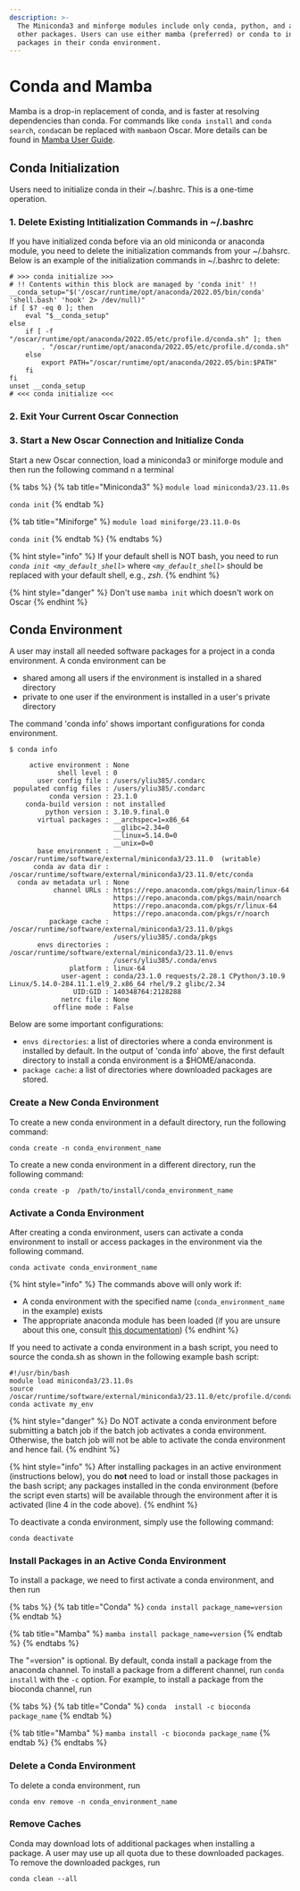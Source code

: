 ```yaml
---
description: >-
  The Miniconda3 and minforge modules include only conda, python, and a few
  other packages. Users can use either mamba (preferred) or conda to install
  packages in their conda environment.
---
```


# Conda and Mamba

Mamba is a drop-in replacement of conda, and is faster at resolving dependencies than conda.  For commands like `conda install` and `conda search`, `conda`can be replaced with `mamba`on Oscar. More details can be found in [Mamba User Guide](https://mamba.readthedocs.io/en/latest/user\_guide/mamba.html).

## Conda Initialization

Users need to initialize conda in their \~/.bashrc. This is a one-time operation.&#x20;

### 1. Delete Existing Intitialization Commands in \~/.bashrc

If you have initialized conda before via an old miniconda or anaconda module, you need to delete the initialization commands from your \~/.bahsrc. Below is an example of the initialization commands in \~/.bashrc to delete:

```
# >>> conda initialize >>>
# !! Contents within this block are managed by 'conda init' !!
__conda_setup="$('/oscar/runtime/opt/anaconda/2022.05/bin/conda' 'shell.bash' 'hook' 2> /dev/null)"
if [ $? -eq 0 ]; then
    eval "$__conda_setup"
else
    if [ -f "/oscar/runtime/opt/anaconda/2022.05/etc/profile.d/conda.sh" ]; then
        . "/oscar/runtime/opt/anaconda/2022.05/etc/profile.d/conda.sh"
    else
        export PATH="/oscar/runtime/opt/anaconda/2022.05/bin:$PATH"
    fi
fi
unset __conda_setup
# <<< conda initialize <<<

```

### 2. Exit Your Current Oscar Connection

### 3. Start a New Oscar Connection and Initialize Conda

Start a new Oscar connection, load a miniconda3 or miniforge module and then run the following command n a terminal

{% tabs %}
{% tab title="Miniconda3" %}
`module load miniconda3/23.11.0s`

`conda init`
{% endtab %}

{% tab title="Miniforge" %}
`module load miniforge/23.11.0-0s`

`conda init`
{% endtab %}
{% endtabs %}

{% hint style="info" %}
If your default shell is NOT bash, you need to run _`conda init <my_default_shell>`_ where _`<my_default_shell>`_ should be replaced with your default shell, e.g., _zsh_.
{% endhint %}

{% hint style="danger" %}
Don't use `mamba init` which doesn't work on Oscar
{% endhint %}

## Conda Environment

A user may install all needed software packages for a project in a conda environment. A conda environment can be

* shared among all users if the environment is installed in a shared directory
* private to one user if the environment is installed in a user's private directory

The command 'conda info' shows important configurations for conda environment.

```
$ conda info 

     active environment : None
            shell level : 0
       user config file : /users/yliu385/.condarc
 populated config files : /users/yliu385/.condarc
          conda version : 23.1.0
    conda-build version : not installed
         python version : 3.10.9.final.0
       virtual packages : __archspec=1=x86_64
                          __glibc=2.34=0
                          __linux=5.14.0=0
                          __unix=0=0
       base environment : /oscar/runtime/software/external/miniconda3/23.11.0  (writable)
      conda av data dir : /oscar/runtime/software/external/miniconda3/23.11.0/etc/conda
  conda av metadata url : None
           channel URLs : https://repo.anaconda.com/pkgs/main/linux-64
                          https://repo.anaconda.com/pkgs/main/noarch
                          https://repo.anaconda.com/pkgs/r/linux-64
                          https://repo.anaconda.com/pkgs/r/noarch
          package cache : /oscar/runtime/software/external/miniconda3/23.11.0/pkgs
                          /users/yliu385/.conda/pkgs
       envs directories : /oscar/runtime/software/external/miniconda3/23.11.0/envs
                          /users/yliu385/.conda/envs
               platform : linux-64
             user-agent : conda/23.1.0 requests/2.28.1 CPython/3.10.9 Linux/5.14.0-284.11.1.el9_2.x86_64 rhel/9.2 glibc/2.34
                UID:GID : 140348764:2128288
             netrc file : None
           offline mode : False

```

Below are some important configurations:

* `envs directories`: a list of directories where a conda environment is installed by default. In the output of 'conda info' above, the first default directory to install a conda environment is a $HOME/anaconda.
* `package cache`: a list of directories where downloaded packages are stored.

### Create a New Conda Environment

To create a new conda environment in a default directory, run the following command:

```
conda create -n conda_environment_name
```

To create a new conda environment in a different directory, run the following command:

```
conda create -p  /path/to/install/conda_environment_name
```

### Activate a Conda Environment

After creating a conda environment, users can activate a conda environment to install or access packages in the environment via the following command.&#x20;

```
conda activate conda_environment_name
```

{% hint style="info" %}
The commands above will only work if:

* A conda environment with the specified name (`conda_environment_name` in the example) exists
* The appropriate anaconda module has been loaded (if you are unsure about this one, consult [this documentation](https://docs.ccv.brown.edu/oscar/software/modules))
{% endhint %}

If you need to activate a conda environment in a bash script, you need to source the conda.sh as shown in the following example bash script:

```
#!/usr/bin/bash
module load miniconda3/23.11.0s
source /oscar/runtime/software/external/miniconda3/23.11.0/etc/profile.d/conda.sh
conda activate my_env
```

{% hint style="danger" %}
Do NOT activate a conda environment before submitting a batch job if the batch job activates a conda environment. Otherwise, the batch job will not be able to activate the conda environment and hence fail.
{% endhint %}

{% hint style="info" %}
After installing packages in an active environment (instructions below), you do **not** need to load or install those packages in the bash script; any packages installed in the conda environment (before the script even starts) will be available through the environment after it is activated (line 4 in the code above).
{% endhint %}

To deactivate a conda environment, simply use the following command:

```
conda deactivate
```

### Install Packages in an Active Conda Environment

To install a package, we need to first activate a conda environment, and then run

{% tabs %}
{% tab title="Conda" %}
`conda install package_name=version`
{% endtab %}

{% tab title="Mamba" %}
`mamba install package_name=version`
{% endtab %}
{% endtabs %}

The "=version" is optional. By default, conda install a package from the anaconda channel. To install a package from a different channel, run `conda install` with the `-c` option. For example, to install a package from the bioconda channel, run

{% tabs %}
{% tab title="Conda" %}
`conda  install -c bioconda package_name`
{% endtab %}

{% tab title="Mamba" %}
`mamba install -c bioconda package_name`
{% endtab %}
{% endtabs %}

### Delete a Conda Environment

To delete a conda environment, run

```
conda env remove -n conda_environment_name
```

### Remove Caches

Conda may download lots of additional packages when installing a package. A user may use up all quota due to these downloaded packages. To remove the downloaded packges, run

```
conda clean --all
```

